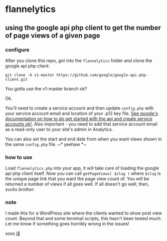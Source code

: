 # flannelytics
## using the google api php client to get the number of page views of a given page

### configure

After you clone this repo, got into the `flannelytics` folder and clone the google api php client:

`git clone -b v1-master https://github.com/google/google-api-php-client.git`

You gotta use the v1-master branch ok?

Ok.

You'll need to create a service account and then update `config.php` with your service account email and location of your .p12 key file. [See google's documentation on how to do get started with the api and create service accounts ok!](https://developers.google.com/analytics/devguides/reporting/core/v3/quickstart/service-php). Also important - you need to add that service account email as a read-only user to your site's admin in Analytics.

You can also set the start and end date from when you want views shown in the same `config.php` file. ~* yeehaw *~

### how to use

Load `flannelytics.php` into your app, it will take care of loading the google api php client itself. Now you can call `getPageViews( $slug )` where `$slug` is the unique page link that you want the page view count of. You will be returned a number of views if all goes well. If all doesn't go well, then, *sucks brother*.

### note

I made this for a WordPress site where the clients wanted to show post view count. Beyond that and some terminal scripts, this hasn't been tested much. Let me know if something goes horribly wrong in the issues!

xoxo [j$](http://jennmoney.biz)
